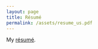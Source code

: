 ```yaml
---
layout: page
title: Résumé
permalink: /assets/resume_us.pdf
---
```

My [résumé](/assets/resume_us.pdf). 